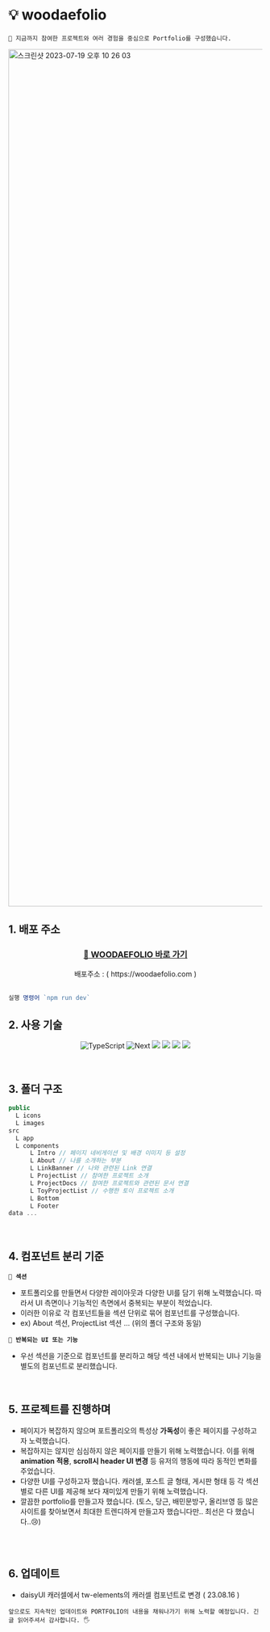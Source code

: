 # 💡 woodaefolio

```
📖 지금까지 참여한 프로젝트와 여러 경험을 중심으로 Portfolio를 구성했습니다.
```

<img width="1697" alt="스크린샷 2023-07-19 오후 10 26 03" src="https://github.com/WooDaeHyun/woodaefolio/assets/113018070/5abb64fa-d28a-40fb-8855-16d2416e1069">

## 1. 배포 주소

<div align="center">
  <h3><a href="https://woodaefolio.com">🚀 WOODAEFOLIO 바로 가기</a></h3>
  <div>배포주소 : ( https://woodaefolio.com )</div>
</div>
<br/>

```javascript
실행 명령어 `npm run dev`
```

## 2. 사용 기술

<div align="center">
  
![TypeScript](https://img.shields.io/static/v1?style=for-the-badge&message=TypeScript&color=4976C1&logo=TypeScript&logoColor=FFFFFF&label=)
![Next](https://img.shields.io/static/v1?style=for-the-badge&message=Next&color=000000&logo=Next.js&logoColor=FFFFFF&label=)
![](https://img.shields.io/badge/tailwindcss-06B6D4?style=for-the-badge&logo=tailwindcss&logoColor=white)
![](https://img.shields.io/badge/daisyui-5A0EF8?style=for-the-badge&logo=daisyui&logoColor=white)
![](https://img.shields.io/badge/eslint-4B32C3?style=for-the-badge&logo=eslint&logoColor=white)
![](https://img.shields.io/badge/prettier-F7B93E?style=for-the-badge&logo=prettier&logoColor=white)

</div>
<br />

## 3. 폴더 구조

```javascript
public
  L icons
  L images
src
  L app
  L components
      L Intro // 페이지 네비게이션 및 배경 이미지 등 설정
      L About // 나를 소개하는 부분
      L LinkBanner // 나와 관련된 Link 연결
      L ProjectList // 참여한 프로젝트 소개
      L ProjectDocs // 참여한 프로젝트와 관련된 문서 연결
      L ToyProjectList // 수행한 토이 프로젝트 소개
      L Bottom
      L Footer
data ...
```

<br />

## 4. 컴포넌트 분리 기준

**`👻 섹션`**

- 포트폴리오를 만들면서 다양한 레이아웃과 다양한 UI를 담기 위해 노력했습니다. 따라서 UI 측면이나 기능적인 측면에서 중복되는 부분이 적었습니다.
- 이러한 이유로 각 컴포넌트들을 섹션 단위로 묶어 컴포넌트를 구성했습니다.
- ex) About 섹션, ProjectList 섹션 ... (위의 폴더 구조와 동일)

**`🐤 반복되는 UI 또는 기능`**

- 우선 섹션을 기준으로 컴포넌트를 분리하고 해당 섹션 내에서 반복되는 UI나 기능을 별도의 컴포넌트로 분리했습니다.

<br />

## 5. 프로젝트를 진행하며

- 페이지가 복잡하지 않으며 포트폴리오의 특성상 **가독성**이 좋은 페이지를 구성하고자 노력했습니다.
- 복잡하지는 않지만 심심하지 않은 페이지를 만들기 위해 노력했습니다. 이를 위해 **animation 적용**, **scroll시 header UI 변경** 등 유저의 행동에 따라 동적인 변화를 주었습니다.
- 다양한 UI를 구성하고자 했습니다. 캐러셀, 포스트 글 형태, 게시판 형태 등 각 섹션 별로 다른 UI를 제공해 보다 재미있게 만들기 위해 노력했습니다.
- 깔끔한 portfolio를 만들고자 했습니다. (토스, 당근, 배민문방구, 올리브영 등 많은 사이트를 찾아보면서 최대한 트렌디하게 만들고자 했습니다만.. 최선은 다 했습니다..😢)

<br/>
<br/>

## 6. 업데이트

- daisyUI 캐러셀에서 tw-elements의 캐러셀 컴포넌트로 변경 ( 23.08.16 )

```
앞으로도 지속적인 업데이트와 PORTFOLIO의 내용을 채워나가기 위해 노력할 예정입니다. 긴 글 읽어주셔서 감사합니다. 🖐️
```
